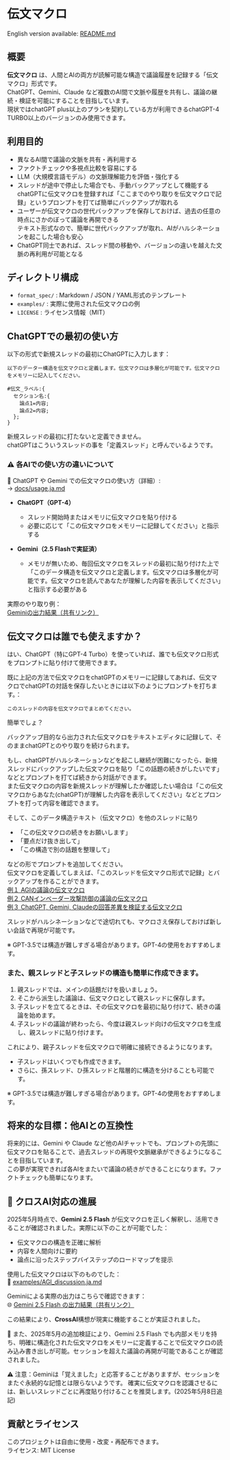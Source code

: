# 伝文マクロ  

English version available: [README.md](./README.md)
  

## 概要
**伝文マクロ** は、人間とAIの両方が読解可能な構造で議論履歴を記録する「伝文マクロ」形式です。  
ChatGPT、Gemini、Claude など複数のAI間で文脈や履歴を共有し、議論の継続・検証を可能にすることを目指しています。  
現状ではchatGPT plus以上のプランを契約している方が利用できるchatGPT-4 TURBO以上のバージョンのみ使用できます。

## 利用目的
- 異なるAI間で議論の文脈を共有・再利用する
- ファクトチェックや多視点比較を容易にする
- LLM（大規模言語モデル）の文脈理解能力を評価・強化する
- スレッドが途中で停止した場合でも、手動バックアップとして機能する  
    chatGPTに伝文マクロを登録すれば「ここまでのやり取りを伝文マクロで記録」というプロンプトを打てば簡単にバックアップが取れる  
- ユーザーが伝文マクロの世代バックアップを保存しておけば、過去の任意の時点にさかのぼって議論を再開できる  
  テキスト形式なので、簡単に世代バックアップが取れ、AIがハルシネーションを起こした場合も安心
- ChatGPT同士であれば、スレッド間の移動や、バージョンの違いを越えた文脈の再利用が可能となる

## ディレクトリ構成
- `format_spec/` : Markdown / JSON / YAML形式のテンプレート
- `examples/` : 実際に使用された伝文マクロの例
- `LICENSE` : ライセンス情報（MIT）

## ChatGPTでの最初の使い方
以下の形式で新規スレッドの最初にChatGPTに入力します：
~~~
以下のデーター構造を伝文マクロと定義します。伝文マクロは多層化が可能です。伝文マクロをメモリーに記入してください。

#伝文_ラベル:{
  セクション名:{
    論点1=内容;
    論点2=内容;
  };
}
~~~
新規スレッドの最初に打たないと定義できません。  
chatGPTはこういうスレッドの事を「定義スレッド」と呼んでいるようです。


### ⚠️ 各AIでの使い方の違いについて
📘 ChatGPT や Gemini での伝文マクロの使い方（詳細）:  
→ [docs/usage.ja.md](./docs/usage.ja.md)
- **ChatGPT（GPT-4）**  
  - スレッド開始時またはメモリに伝文マクロを貼り付ける  
  - 必要に応じて「この伝文マクロをメモリーに記録してください」と指示する  

- **Gemini（2.5 Flashで実証済）**  
  - メモリが無いため、毎回伝文マクロをスレッドの最初に貼り付けた上で「このデータ構造を伝文マクロと定義します。伝文マクロは多層化が可能です。伝文マクロを読んであなたが理解した内容を表示してください」と指示する必要がある  

実際のやり取り例：  
[Geminiの出力結果（共有リンク）](https://g.co/gemini/share/ce95067b8c52)

## 伝文マクロは誰でも使えますか？

はい、ChatGPT（特にGPT-4 Turbo）を使っていれば、誰でも伝文マクロ形式をプロンプトに貼り付けて使用できます。

既に上記の方法で伝文マクロをchatGPTのメモリーに記録してあれば、伝文マクロでchatGPTの対話を保存したいときには以下のようにプロンプトを打ちます。：

~~~
このスレッドの内容を伝文マクロでまとめてください。
~~~
簡単でしょ？  
  
バックアップ目的なら出力された伝文マクロをテキストエディタに記録して、そのままchatGPTとのやり取りを続けられます。  
  
もし、chatGPTがハルシネーションなどを起こし継続が困難になったら、新規スレッドにバックアップした伝文マクロを貼り「この話題の続きがしたいです」などとプロンプトを打てば続きから対話ができます。  
また伝文マクロの内容を新規スレッドが理解したか確認したい場合は「この伝文マクロからあなた(chatGPT)が理解した内容を表示してください」などとプロンプトを打って内容を確認できます。  

そして、このデータ構造テキスト（伝文マクロ）を他のスレッドに貼り

- 「この伝文マクロの続きをお願いします」
- 「要点だけ抜き出して」
- 「この構造で別の話題を整理して」

などの形でプロンプトを追加してください。  
伝文マクロを定義してしまえば、「このスレッドを伝文マクロ形式で記録」とバックアップを作ることができます。  
[例１ AGIの議論の伝文マクロ](./examples/AGI_discussion.ja.md)  
[例２ CANインベーダー攻撃防御の議論の伝文マクロ](./examples/canbus_security.ja.md)  
[例３ ChatGPT, Gemini, Claudeの回答差異を検証する伝文マクロ](./examples/factcheck_example.ja.md)  

スレッドがハルシネーションなどで途切れても、マクロさえ保存しておけば新しい会話で再現が可能です。  


※ GPT-3.5では構造が難しすぎる場合があります。GPT-4の使用をおすすめします。

### また、親スレッドと子スレッドの構造も簡単に作成できます。

1. 親スレッドでは、メインの話題だけを扱いましょう。
2. そこから派生した議論は、伝文マクロとして親スレッドに保存します。
3. 子スレッドを立てるときは、その伝文マクロを最初に貼り付けて、続きの議論を始めます。
4. 子スレッドの議論が終わったら、今度は親スレッド向けの伝文マクロを生成し、親スレッドに貼り付けます。

これにより、親子スレッドを伝文マクロで明確に接続できるようになります。

- 子スレッドはいくつでも作成できます。
- さらに、孫スレッド、ひ孫スレッドと階層的に構造を分けることも可能です。


※ GPT-3.5では構造が難しすぎる場合があります。GPT-4の使用をおすすめします。

  
## 将来的な目標：他AIとの互換性
将来的には、Gemini や Claude など他のAIチャットでも、プロンプトの先頭に伝文マクロを貼ることで、過去スレッドの再現や文脈継承ができるようになることを目指しています。  
この夢が実現できれば各AIをまたいで議論の続きができることになります。ファクトチェックも簡単になります。  

## 🚀 クロスAI対応の進展

2025年5月時点で、**Gemini 2.5 Flash** が伝文マクロを正しく解釈し、活用できることが確認されました。実際に以下のことが可能でした：

- 伝文マクロの構造を正確に解析
- 内容を人間向けに要約
- 論点に沿ったステップバイステップのロードマップを提示

使用した伝文マクロは以下のものでした：  
📄 [examples/AGI_discussion.ja.md](./examples/AGI_discussion.ja.md)

Geminiによる実際の出力はこちらで確認できます：  
🌐 [Gemini 2.5 Flash の出力結果（共有リンク）](https://g.co/gemini/share/ce95067b8c52)

この結果により、**CrossAI**構想が現実に機能することが実証されました。

🧠 また、2025年5月の追加検証により、Gemini 2.5 Flash でも内部メモリを持ち、明確に構造化された伝文マクロをメモリーに定義することで伝文マクロの読み込み書き出しが可能。セッションを超えた議論の再開が可能であることが確認されました。

⚠ 注意：Geminiは「覚えました」と応答することがありますが、セッションをまたぐ永続的な記憶とは限らないようです。
確実に伝文マクロを認識させるには、新しいスレッドごとに再度貼り付けることを推奨します。(2025年5月8日追記)
  

## 貢献とライセンス
このプロジェクトは自由に使用・改変・再配布できます。  
ライセンス: MIT License
